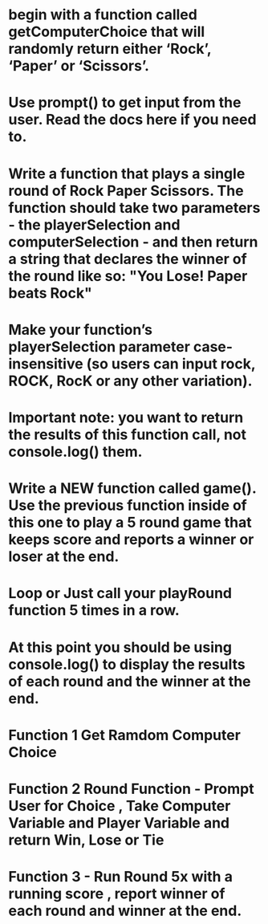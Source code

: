 # begin with a function called getComputerChoice that will randomly return either ‘Rock’, ‘Paper’ or ‘Scissors’. 

# Use prompt() to get input from the user. Read the docs here if you need to.

# Write a function that plays a single round of Rock Paper Scissors. The function should take two parameters - the playerSelection and computerSelection - and then return a string that declares the winner of the round like so: "You Lose! Paper beats Rock"

# Make your function’s playerSelection parameter case-insensitive (so users can input rock, ROCK, RocK or any other variation).

# Important note: you want to return the results of this function call, not console.log() them.

# Write a NEW function called game(). Use the previous function inside of this one to play a 5 round game that keeps score and reports a winner or loser at the end.

# Loop or  Just call your playRound function 5 times in a row. 

# At this point you should be using console.log() to display the results of each round and the winner at the end.

# Function 1 Get Ramdom Computer Choice

# Function 2 Round Function - Prompt User for Choice , Take Computer Variable and Player Variable and return Win, Lose or Tie

# Function 3 - Run Round 5x with a running score , report winner of each round and winner at the end. 



